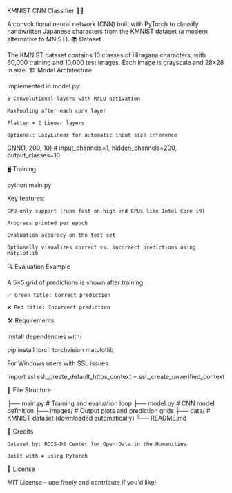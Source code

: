 KMNIST CNN Classifier 🧠🈁

A convolutional neural network (CNN) built with PyTorch to classify handwritten Japanese characters from the KMNIST dataset (a modern alternative to MNIST).
📚 Dataset

The KMNIST dataset contains 10 classes of Hiragana characters, with 60,000 training and 10,000 test images. Each image is grayscale and 28×28 in size.
🏗️ Model Architecture

Implemented in model.py:

    5 Convolutional layers with ReLU activation

    MaxPooling after each conv layer

    Flatten + 2 Linear layers

    Optional: LazyLinear for automatic input size inference

CNN(1, 200, 10)  # input_channels=1, hidden_channels=200, output_classes=10

🖥️ Training

python main.py

Key features:

    CPU-only support (runs fast on high-end CPUs like Intel Core i9)

    Progress printed per epoch

    Evaluation accuracy on the test set

    Optionally visualizes correct vs. incorrect predictions using Matplotlib

🔍 Evaluation Example

A 5×5 grid of predictions is shown after training:

    ✅ Green title: Correct prediction

    ❌ Red title: Incorrect prediction

<!-- Replace with your own image path -->
🛠 Requirements

Install dependencies with:

pip install torch torchvision matplotlib

For Windows users with SSL issues:

import ssl
ssl._create_default_https_context = ssl._create_unverified_context

📁 File Structure

├── main.py           # Training and evaluation loop
├── model.py          # CNN model definition
├── images/           # Output plots and prediction grids
├── data/             # KMNIST dataset (downloaded automatically)
└── README.md

🧠 Credits

    Dataset by: ROIS-DS Center for Open Data in the Humanities

    Built with ❤️ using PyTorch

📜 License

MIT License – use freely and contribute if you'd like!
